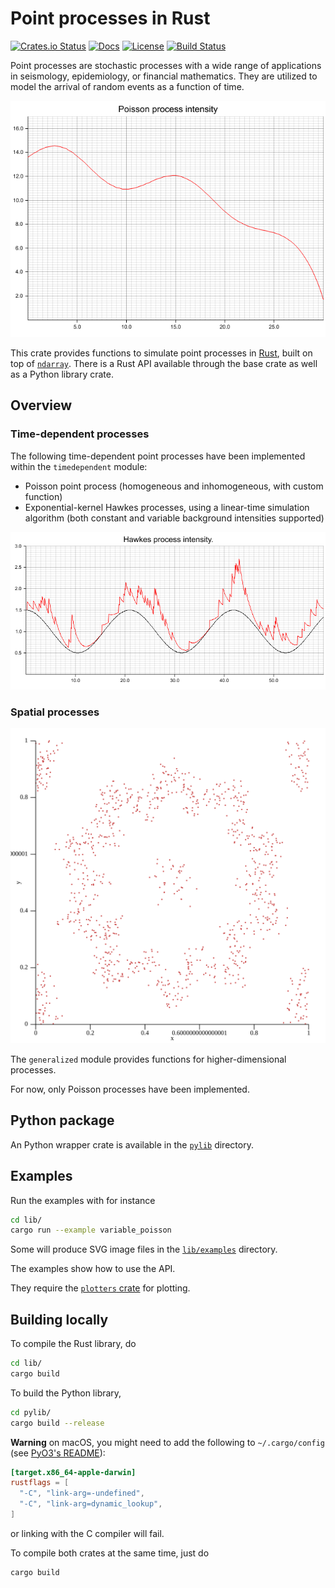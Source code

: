 # Point processes in Rust

[![Crates.io Status](https://img.shields.io/crates/v/point_process.svg)](https://crates.io/crates/point_process)
[![Docs](https://docs.rs/point_process/badge.svg)](https://docs.rs/point_process)
[![License](https://img.shields.io/badge/license-MIT-blue.svg)](https://raw.githubusercontent.com/ManifoldFR/point-process-rust/master/LICENSE)
[![Build Status](https://travis-ci.org/ManifoldFR/point-process-rust.svg?branch=master)](https://travis-ci.org/ManifoldFR/point-process-rust)

Point processes are stochastic processes with a wide range of applications in seismology, epidemiology, or financial mathematics. They are utilized to model the arrival of random events as a function of time.

![variablepoisson](lib/examples/images/poisson_oscillating.png)

This crate provides functions to simulate point processes in [Rust](https://rust-lang.org), built on top of [`ndarray`](https://github.com/bluss/ndarray). There is a Rust API available through the base crate as well as a Python library crate.

## Overview

### Time-dependent processes

The following time-dependent point processes have been implemented within the `timedependent` module:

* Poisson point process (homogeneous and inhomogeneous, with custom function)
* Exponential-kernel Hawkes processes, using a linear-time simulation algorithm (both constant and variable background intensities supported)

![cos_bg_exphawkes](lib/examples/images/hawkes_exp_sine_bg.png)

### Spatial processes

![2dpoisson_circle](lib/examples/images/2d_poisson.variable.circle.svg)

The `generalized` module provides functions for higher-dimensional processes.

For now, only Poisson processes have been implemented.


## Python package

An Python wrapper crate is available in the [`pylib`](./pylib) directory.


## Examples

Run the examples with for instance
```bash
cd lib/
cargo run --example variable_poisson
```

Some will produce SVG image files in the [`lib/examples`](./lib/examples) directory.

The examples show how to use the API.

They require the [`plotters` crate](`https://github.com/38/plotters`) for plotting.

## Building locally

To compile the Rust library, do

```bash
cd lib/
cargo build
```

To build the Python library,

```bash
cd pylib/
cargo build --release
```
**Warning** on macOS, you might need to add the following to `~/.cargo/config` (see [PyO3's README](https://github.com/PyO3/pyo3)):
```toml
[target.x86_64-apple-darwin]
rustflags = [
  "-C", "link-arg=-undefined",
  "-C", "link-arg=dynamic_lookup",
]
```
or linking with the C compiler will fail.

To compile both crates at the same time, just do
```
cargo build
```
